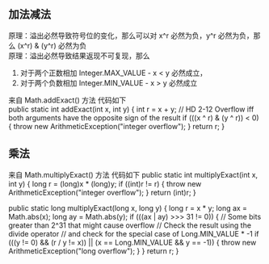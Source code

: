 
## 加法减法
原理：溢出必然导致符号位的变化，那么可以对 x^r 必然为负，y^r 必然为负，那么 (x^r) & (y^r) 必然为负  
原理：溢出必然导致结果返现不可复现，那么
1. 对于两个正数相加 Integer.MAX_VALUE - x < y 必然成立，
2. 对于两个负数相加 Integer.MIN_VALUE - x > y 必然成立  

来自 Math.addExact() 方法 代码如下  
public static int addExact(int x, int y) {
    int r = x + y;
    // HD 2-12 Overflow iff both arguments have the opposite sign of the result
    if (((x ^ r) & (y ^ r)) < 0) {
        throw new ArithmeticException("integer overflow");
    }
    return r;
}

## 乘法
来自 Math.multiplyExact() 方法 代码如下
public static int multiplyExact(int x, int y) {
    long r = (long)x * (long)y;
    if ((int)r != r) {
        throw new ArithmeticException("integer overflow");
    }
    return (int)r;
}

public static long multiplyExact(long x, long y) {
    long r = x * y;
    long ax = Math.abs(x);
    long ay = Math.abs(y);
    if (((ax | ay) >>> 31 != 0)) {
        // Some bits greater than 2^31 that might cause overflow
        // Check the result using the divide operator
        // and check for the special case of Long.MIN_VALUE * -1
        if (((y != 0) && (r / y != x)) || (x == Long.MIN_VALUE && y == -1)) {
            throw new ArithmeticException("long overflow");
        }
    }
    return r;
}


